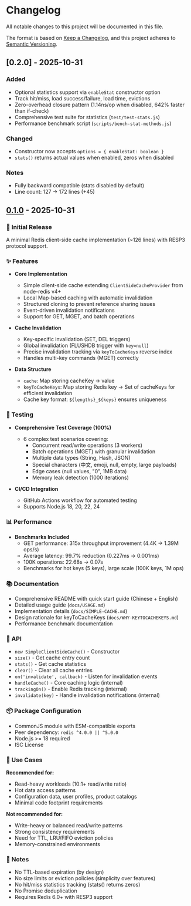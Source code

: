 # Changelog

All notable changes to this project will be documented in this file.

The format is based on [Keep a Changelog](https://keepachangelog.com/en/1.0.0/),
and this project adheres to [Semantic Versioning](https://semver.org/spec/v2.0.0.html).

## [0.2.0] - 2025-10-31

### Added
- Optional statistics support via `enableStat` constructor option
- Track hit/miss, load success/failure, load time, evictions
- Zero-overhead closure pattern (1.14ns/op when disabled, 642% faster than if-check)
- Comprehensive test suite for statistics (`test/test-stats.js`)
- Performance benchmark script (`scripts/bench-stat-methods.js`)

### Changed
- Constructor now accepts `options = { enableStat: boolean }`
- `stats()` returns actual values when enabled, zeros when disabled

### Notes
- Fully backward compatible (stats disabled by default)
- Line count: 127 → 172 lines (+45)

## [0.1.0] - 2025-10-31

### 🎉 Initial Release

A minimal Redis client-side cache implementation (~126 lines) with RESP3 protocol support.

### ✨ Features

- **Core Implementation**
  - Simple client-side cache extending `ClientSideCacheProvider` from node-redis v4+
  - Local Map-based caching with automatic invalidation
  - Structured cloning to prevent reference sharing issues
  - Event-driven invalidation notifications
  - Support for GET, MGET, and batch operations

- **Cache Invalidation**
  - Key-specific invalidation (SET, DEL triggers)
  - Global invalidation (FLUSHDB trigger with `key=null`)
  - Precise invalidation tracking via `keyToCacheKeys` reverse index
  - Handles multi-key commands (MGET) correctly

- **Data Structure**
  - `cache`: Map storing cacheKey → value
  - `keyToCacheKeys`: Map storing Redis key → Set of cacheKeys for efficient invalidation
  - Cache key format: `${lengths}_${keys}` ensures uniqueness

### 🧪 Testing

- **Comprehensive Test Coverage (100%)**
  - 6 complex test scenarios covering:
    - Concurrent read/write operations (3 workers)
    - Batch operations (MGET) with granular invalidation
    - Multiple data types (String, Hash, JSON)
    - Special characters (中文, emoji, null, empty, large payloads)
    - Edge cases (null values, "0", 1MB data)
    - Memory leak detection (1000 iterations)

- **CI/CD Integration**
  - GitHub Actions workflow for automated testing
  - Supports Node.js 18, 20, 22, 24

### 📊 Performance

- **Benchmarks Included**
  - GET performance: 315x throughput improvement (4.4K → 1.39M ops/s)
  - Average latency: 99.7% reduction (0.227ms → 0.001ms)
  - 100K operations: 22.68s → 0.07s
  - Benchmarks for hot keys (5 keys), large scale (100K keys, 1M ops)

### 📚 Documentation

- Comprehensive README with quick start guide (Chinese + English)
- Detailed usage guide (`docs/USAGE.md`)
- Implementation details (`docs/SIMPLE-CACHE.md`)
- Design rationale for keyToCacheKeys (`docs/WHY-KEYTOCACHEKEYS.md`)
- Performance benchmark documentation

### 🔧 API

- `new SimpleClientSideCache()` - Constructor
- `size()` - Get cache entry count
- `stats()` - Get cache statistics
- `clear()` - Clear all cache entries
- `on('invalidate', callback)` - Listen for invalidation events
- `handleCache()` - Core caching logic (internal)
- `trackingOn()` - Enable Redis tracking (internal)
- `invalidate(key)` - Handle invalidation notifications (internal)

### 📦 Package Configuration

- CommonJS module with ESM-compatible exports
- Peer dependency: `redis ^4.0.0 || ^5.0.0`
- Node.js >= 18 required
- ISC License

### 🎯 Use Cases

**Recommended for:**
- Read-heavy workloads (10:1+ read/write ratio)
- Hot data access patterns
- Configuration data, user profiles, product catalogs
- Minimal code footprint requirements

**Not recommended for:**
- Write-heavy or balanced read/write patterns
- Strong consistency requirements
- Need for TTL, LRU/FIFO eviction policies
- Memory-constrained environments

### 📝 Notes

- No TTL-based expiration (by design)
- No size limits or eviction policies (simplicity over features)
- No hit/miss statistics tracking (stats() returns zeros)
- No Promise deduplication
- Requires Redis 6.0+ with RESP3 support

[0.1.0]: https://github.com/yidinghan/redis-client-side-simple-cache/releases/tag/v0.1.0

